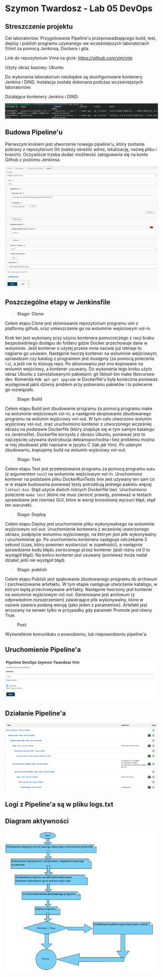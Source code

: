# Szymon Twardosz - Lab 05 DevOps

## Streszczenie projektu

Cel laboratoriów: Przygotowanie Pipeline'u przeprowadzającego build, test, deploy i publish programu używanego we wcześniejszych laboratoriach (Vim) za pomocą Jenkinsa, Dockera i gita.

Link do repozytorium Vima na gicie: https://github.com/vim/vim

Użyty obraz bazowy: Ubuntu

Do wykonania laboratorium niezbędne są skonfigurowane kontenery Jenkins i DIND. Instalacja została dokonana podczas wcześniejszych laboratoriów.

Działające kontenery Jenkins i DIND:

![Screen 1](screenshots/1.png)

## Budowa Pipeline'u

Pierwszym krokiem jest utworzenie nowego pipeline'u, który zostanie pobrany z repozytorium Git (należy określić adres, lokalizację, nazwę pliku i branch). Oczywiście trzeba dodać możliwość zalogowania się na konto Github z poziomu Jenkinsa.

![Screen 2](screenshots/2.png)

## Poszczególne etapy w Jenkinsfile

> **Stage: Clone**

Celem etapu Clone jest sklonowanie repozytorium programu vim z platformy github, oraz umieszczenie go na woluminie wejściowym vol-in.

Krok ten jest wykonany przy użyciu kontenera pomocniczego z racji braku bezpośredniego dostępu do folderu gdzie Docker przechowuje dane w woluminie. Jeśli kontener o użytej przeze mnie nazwie już istnieje to najpierw go usuwam. Następnie tworzę kontener na woluminie wejściowym, sprawdzam czy katalog z programem jest dostępny (za pomocą polecenia `ls`), a jeśli nie to klonuję repo. Po sklonowaniu jest ono kopiowane na wolumin wejściowy, a kontener usuwany. Do wykonania tego kroku użyto obraz Ubuntu z zainstalowanymi pakietami: git libtool-bin make libncurses-dev. Komenda `RUN apt-get upgrade` w Dockerfile'u była konieczna ponieważ występował jakiś dziwny problem przy pobieraniu pakietów i to polecenie go rozwiązało.

> **Stage: Build**

Celem etapu Build jest zbudowanie programu za pomocą programu make na woluminie wejściowym vol-in, a następnie skopiowanie zbudowanego programu na wolumin wyjściowy vol-out. W tym celu utworzono wolumin wyjściowy vol-out, oraz uruchomiono kontener z utworzonego wcześniej obrazu na podstawie Dockerfile (który znajduje się w tym samym katalogu co Jenkinsfile). Dockerfile korzysta z obrazu Ubuntu, ponieważ jest to najczęściej używana dystrybucja debianopochodna i bez problemu można w niej zbudować pliki napisane w języku C (tak jak Vim). Po udanym zbudowaniu, kopiujemy build na wolumin wyjściowy vol-out.

> **Stage: Test**

Celem etapu Test jest przetestowanie programu za pomocą programu `make` (z argumentem `test`) na woluminie wejściowym vol-in. Uruchomiono kontener na podstawie pliku DockerRunTests (nie jest używany ten sam co w w etapie budowania ponieważ testy potrzebują jednego pakietu więcej `libtool-bin`. Stąd użycie dwóch różnych Dockerfile'ów). Uruchomiono polecenie `make test` (które nie musi zwrócić prawdy, ponieważ w testach sprawdzane jest również GUI, które w wersji konsolowej wyrzuci błąd, stąd ten warunek).

> **Stage: Deploy**

Celem etapu Deploy jest uruchomienie pliku wykonywalnego na woluminie wyjściowym vol-out. Uruchomienie kontenera z wcześniej utworzonego obrazu, podpięcie woluminu wyjściowego, na którym jest plik wykonywalny i uruchomienie go. Po uruchomieniu kontenera następuje odczekanie 5 sekund (czas, który powinien wystarczyć w zupełności), a następnie sprawdzenie kodu błędu zwróconego przez kontener (jeśli różny od 0 to wystąpił błąd). Na końcu kontener jest usuwany (ponieważ może nadal działać jeśli nie wystąpił błąd).

> **Stage: publish**

Celem etapu Publish jest spakowanie zbudowanego programu do archiwum i zarchiwizowanie artefaktu. W tym etapie następuje utworzenie katalogu, w którym będą przechowywane artrfakty. Następnie tworzony jest kontener na woluminie wyjściowym vol-out. Generowane jest archiwum (z odpowiednim rozszerzeniem) zawierające plik wykonywalny, które w nazwie zawiera podaną wersję (jako jeden z parametrów). Artefakt jest wrzucany na serwer tylko w przypadku gdy parametr Promote jest równy True.

> **Post**

Wyświetlenie komunikatu o powodzeniu, lub niepowodzeniu pipeline'a.

## Uruchomienie Pipeline'a

![Screen 3](screenshots/3.png)

## Działanie Pipeline'a

![Screen 4](screenshots/4.png)

## Logi z Pipeline'a są w pliku logs.txt

## Diagram aktywności

![Screen 5](screenshots/5.png)
